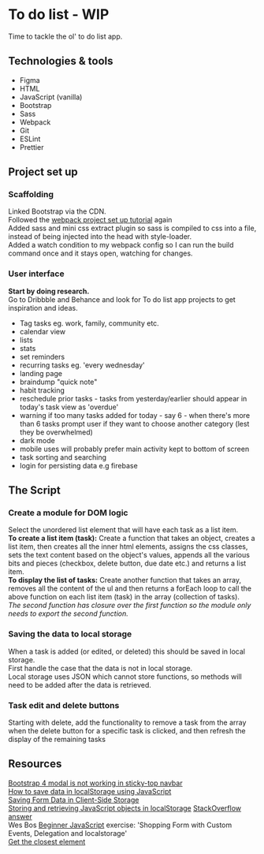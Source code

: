 # To do list - WIP

Time to tackle the ol' to do list app. 

## Technologies & tools

- Figma
- HTML
- JavaScript (vanilla)
- Bootstrap
- Sass
- Webpack
- Git
- ESLint
- Prettier

## Project set up

### Scaffolding

Linked Bootstrap via the CDN.  
Followed the [webpack project set up tutorial](https://webpack.js.org/guides/getting-started/) again  
Added sass and mini css extract plugin so sass is compiled to css into a file, instead of being injected into the head with style-loader.  
Added a watch condition to my webpack config so I can run the build command once and it stays open, watching for changes.  

### User interface 

**Start by doing research.**  
Go to Dribbble and Behance and look for To do list app projects to get inspiration and ideas.  

- Tag tasks eg. work, family, community etc.
- calendar view
- lists
- stats
- set reminders
- recurring tasks eg. 'every wednesday'
- landing page
- braindump "quick note"
- habit tracking
- reschedule prior tasks - tasks from yesterday/earlier should appear in today's task view as 'overdue'
- warning if too many tasks added for today - say 6 - when there's more than 6 tasks prompt user if they want to choose another category (lest they be overwhelmed)
- dark mode
- mobile uses will probably prefer main activity kept to bottom of screen
- task sorting and searching
- login for persisting data e.g firebase

## The Script

### Create a module for DOM logic

Select the unordered list element that will have each task as a list item.   
**To create a list item (task):** Create a function that takes an object, creates a list item, then creates all the inner html elements, assigns the css classes, sets the text content based on the object's values, appends all the various bits and pieces (checkbox, delete button, due date etc.) and returns a list item.   
**To display the list of tasks:** Create another function that takes an array, removes all the content of the ul and then returns a forEach loop to call the above function on each list item (task) in the array (collection of tasks).  
*The second function has closure over the first function so the module only needs to export the second function.*  


### Saving the data to local storage

When a task is added (or edited, or deleted) this should be saved in local storage.  
First handle the case that the data is not in local storage.  
Local storage uses JSON which cannot store functions, so methods will need to be added after the data is retrieved.  


### Task edit and delete buttons

Starting with delete, add the functionality to remove a task from the array when the delete button for a specific task is clicked, and then refresh the display of the remaining tasks


## Resources
[Bootstrap 4 modal is not working in sticky-top navbar](https://stackoverflow.com/questions/53315398/bootsrap-4-modal-is-not-working-in-sticky-top-navbar)  
[How to save data in localStorage using JavaScript](https://dev.to/michaelburrows/how-to-save-data-in-localstorage-using-javascript-994)  
[Saving Form Data in Client-Side Storage](https://www.raymondcamden.com/2022/03/27/saving-form-data-in-client-side-storage)  
[Storing and retrieving JavaScript objects in localStorage](https://blog.logrocket.com/storing-retrieving-javascript-objects-localstorage/)
[StackOverflow answer](https://stackoverflow.com/a/49609944/17232226)  
Wes Bos [Beginner JavaScript](https://beginnerjavascript.com/) exercise: 'Shopping Form with Custom Events, Delegation and localstorage'  
[Get the closest element](https://developer.mozilla.org/en-US/docs/Web/API/Element/closest)  


